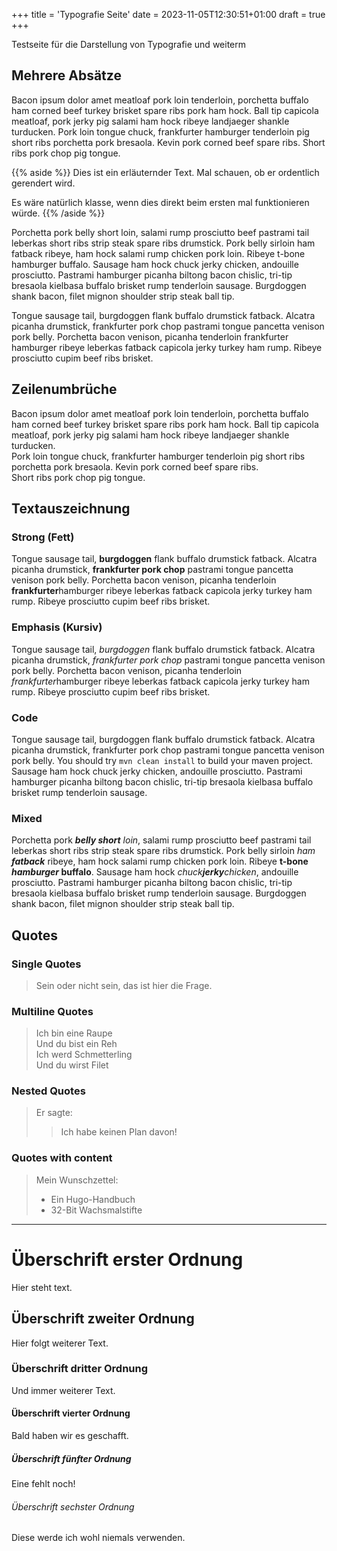 +++
title = 'Typografie Seite'
date = 2023-11-05T12:30:51+01:00
draft = true
+++

Testseite für die Darstellung von Typografie und weiterm

<!--more-->

## Mehrere Absätze

Bacon ipsum dolor amet meatloaf pork loin tenderloin, porchetta buffalo ham corned beef turkey brisket spare ribs pork ham hock.
Ball tip capicola meatloaf, pork jerky pig salami ham hock ribeye landjaeger shankle turducken.
Pork loin tongue chuck, frankfurter hamburger tenderloin pig short ribs porchetta pork bresaola.
Kevin pork corned beef spare ribs.
Short ribs pork chop pig tongue.

{{% aside %}}
Dies ist ein erläuternder Text.
Mal schauen, ob er ordentlich gerendert wird.

Es wäre natürlich klasse, wenn dies direkt beim ersten mal funktionieren würde. 
{{% /aside %}}

Porchetta pork belly short loin, salami rump prosciutto beef pastrami tail leberkas short ribs strip steak spare ribs drumstick.
Pork belly sirloin ham fatback ribeye, ham hock salami rump chicken pork loin.
Ribeye t-bone hamburger buffalo.
Sausage ham hock chuck jerky chicken, andouille prosciutto.
Pastrami hamburger picanha biltong bacon chislic, tri-tip bresaola kielbasa buffalo brisket rump tenderloin sausage.
Burgdoggen shank bacon, filet mignon shoulder strip steak ball tip.

Tongue sausage tail, burgdoggen flank buffalo drumstick fatback.
Alcatra picanha drumstick, frankfurter pork chop pastrami tongue pancetta venison pork belly.
Porchetta bacon venison, picanha tenderloin frankfurter hamburger ribeye leberkas fatback capicola jerky turkey ham rump.
Ribeye prosciutto cupim beef ribs brisket.

## Zeilenumbrüche
Bacon ipsum dolor amet meatloaf pork loin tenderloin, porchetta buffalo ham corned beef turkey brisket spare ribs pork ham hock.
Ball tip capicola meatloaf, pork jerky pig salami ham hock ribeye landjaeger shankle turducken.  
Pork loin tongue chuck, frankfurter hamburger tenderloin pig short ribs porchetta pork bresaola.
Kevin pork corned beef spare ribs.  
Short ribs pork chop pig tongue.

## Textauszeichnung

### Strong (Fett)

Tongue sausage tail, **burgdoggen** flank buffalo drumstick fatback.
Alcatra picanha drumstick, __frankfurter pork chop__ pastrami tongue pancetta venison pork belly.
Porchetta bacon venison, picanha tenderloin **frankfurter**hamburger ribeye leberkas fatback capicola jerky turkey ham rump.
Ribeye prosciutto cupim beef ribs brisket.

### Emphasis (Kursiv)

Tongue sausage tail, *burgdoggen* flank buffalo drumstick fatback.
Alcatra picanha drumstick, _frankfurter pork chop_ pastrami tongue pancetta venison pork belly.
Porchetta bacon venison, picanha tenderloin *frankfurter*hamburger ribeye leberkas fatback capicola jerky turkey ham rump.
Ribeye prosciutto cupim beef ribs brisket.

### Code
Tongue sausage tail, burgdoggen flank buffalo drumstick fatback.
Alcatra picanha drumstick, frankfurter pork chop pastrami tongue pancetta venison pork belly.
You should try `mvn clean install` to build your maven project.
Sausage ham hock chuck jerky chicken, andouille prosciutto.
Pastrami hamburger picanha biltong bacon chislic, tri-tip bresaola kielbasa buffalo brisket rump tenderloin sausage.

### Mixed
Porchetta pork ***belly short** loin*, salami rump prosciutto beef pastrami tail leberkas short ribs strip steak spare ribs drumstick.
Pork belly sirloin _ham __fatback___ ribeye, ham hock salami rump chicken pork loin.
Ribeye **t-bone *hamburger* buffalo**.
Sausage ham hock *chuck**jerky**chicken*, andouille prosciutto.
Pastrami hamburger picanha biltong bacon chislic, tri-tip bresaola kielbasa buffalo brisket rump tenderloin sausage.
Burgdoggen shank bacon, filet mignon shoulder strip steak ball tip.

## Quotes

### Single Quotes

> Sein oder nicht sein, das ist hier die Frage.

### Multiline Quotes

> Ich bin eine Raupe  
> Und du bist ein Reh  
> Ich werd Schmetterling  
> Und du wirst Filet

### Nested Quotes

> Er sagte:
> 
>> Ich habe keinen Plan davon!

### Quotes with content
> Mein Wunschzettel:
> - Ein Hugo-Handbuch
> - 32-Bit Wachsmalstifte

---

# Überschrift erster Ordnung

Hier steht text.

## Überschrift zweiter Ordnung

Hier folgt weiterer Text.

### Überschrift dritter Ordnung

Und immer weiterer Text.

#### Überschrift vierter Ordnung

Bald haben wir es geschafft.

##### Überschrift fünfter Ordnung

Eine fehlt noch!

###### Überschrift sechster Ordnung

Diese werde ich wohl niemals verwenden.